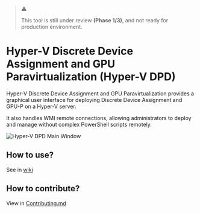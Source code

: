 > :warning:
>
> This tool is still under review **(Phase 1/3)**, and not ready for production environment.

# Hyper-V Discrete Device Assignment and GPU Paravirtualization (Hyper-V DPD)

Hyper-V Discrete Device Assignment and GPU Paravirtualization provides a graphical user interface for deploying Discrete Device Assignment and GPU-P on a Hyper-V server.

It also handles WMI remote connections, allowing administrators to deploy and manage without complex PowerShell scripts remotely.

![Hyper-V DPD Main Window](https://github.com/tfslabs/HyperV-DPD/wiki/img/1.png)

## How to use?

See in [wiki](https://github.com/tfslabs/HyperV-DPD/wiki)

## How to contribute?

View in [Contributing.md](./Contributing.md)
